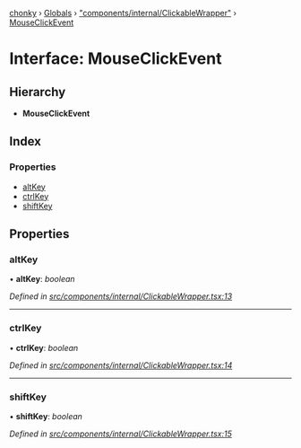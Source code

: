 [chonky](../README.md) › [Globals](../globals.md) › ["components/internal/ClickableWrapper"](../modules/_components_internal_clickablewrapper_.md) › [MouseClickEvent](_components_internal_clickablewrapper_.mouseclickevent.md)

# Interface: MouseClickEvent

## Hierarchy

* **MouseClickEvent**

## Index

### Properties

* [altKey](_components_internal_clickablewrapper_.mouseclickevent.md#altkey)
* [ctrlKey](_components_internal_clickablewrapper_.mouseclickevent.md#ctrlkey)
* [shiftKey](_components_internal_clickablewrapper_.mouseclickevent.md#shiftkey)

## Properties

###  altKey

• **altKey**: *boolean*

*Defined in [src/components/internal/ClickableWrapper.tsx:13](https://github.com/TimboKZ/Chonky/blob/bceb265/src/components/internal/ClickableWrapper.tsx#L13)*

___

###  ctrlKey

• **ctrlKey**: *boolean*

*Defined in [src/components/internal/ClickableWrapper.tsx:14](https://github.com/TimboKZ/Chonky/blob/bceb265/src/components/internal/ClickableWrapper.tsx#L14)*

___

###  shiftKey

• **shiftKey**: *boolean*

*Defined in [src/components/internal/ClickableWrapper.tsx:15](https://github.com/TimboKZ/Chonky/blob/bceb265/src/components/internal/ClickableWrapper.tsx#L15)*
